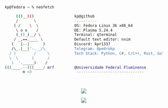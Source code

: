 ```zsh
kp@fedora ~ % neofetch

     (()__(()                  kp@github
     /       \                 ----------
    ( /    \  \                OS: Fedora Linux 36 x86_64 
     \ o o    /                DE: Plasma 5.24.4
     (_()_)__/ \               Terminal: qterminal
    / _,==.____ \              Default text editor: nvim
   (   |--|      )             Discord: kp#1337
   /\_.|__|'-.__/\_            Telegram: @pedrokp
  / (        /     \           Tech Stack: Python, C#, C/C++, Rust, Golang, Java, MERN, SQL
  \  \      (      /          
   )  '._____)    /           
(((____.--(((____/ mrf         @Universidade Federal Fluminense                         
        m <3                    ------------------------------
```

<br>

<p align="center"> <img src="https://github-readme-stats.vercel.app/api?username=pedrokpp&count_private=true&theme=onedark&show_icons=false&hide_border=false" /> </p>

<p align="center"> <img src="https://github-readme-stats.vercel.app/api/top-langs/?username=pedrokpp&layout=compact&langs_count=4&theme=onedark&hide_border=false" /> </p>
